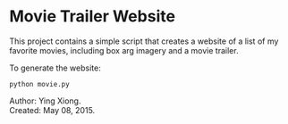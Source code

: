 Movie Trailer Website
=====================

This project contains a simple script that creates a website of a list of my
favorite movies, including box arg imagery and a movie trailer.

To generate the website:

    python movie.py



Author: Ying Xiong.  
Created: May 08, 2015.
